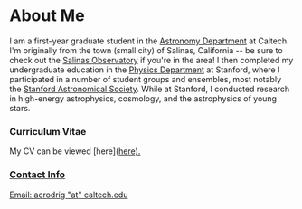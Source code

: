 # About Me
I am a first-year graduate student in the [Astronomy Department](https://www.astro.caltech.edu) at Caltech. I'm originally from the town (small city) of Salinas, California -- be sure to check out the [Salinas Observatory](https://www.facebook.com/pages/category/Community/Salinas-Observatory-103836256351138/) if you're in the area! I then completed my undergraduate education in the [Physics Department](https://physics.stanford.edu) at Stanford, where I participated in a number of student groups and ensembles, most notably the [Stanford Astronomical Society](https://orion.stanford.edu). While at Stanford, I conducted research in high-energy astrophysics, cosmology, and the astrophysics of young stars. 

### Curriculum Vitae
My CV can be viewed [here](<a href="https://acrodrig98.github.io/CV_Sept2020.pdf">here).

### Contact Info
Email: acrodrig "at" caltech.edu
